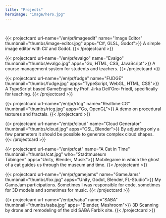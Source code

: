 ```yaml
---
title: "Projects"
heroimage: "image/hero.jpg"
---
```

<br>

{{< projectcard url-name="/en/pr/imageedit" name="Image Editor" thumbnail="thumbs/image-editor.jpg" apps="C#, GLSL, Godot">}}
A simple image editor with C# and Godot.
{{< /projectcard >}}

{{< projectcard url-name="/en/pr/evalgo" name="Evalgo" thumbnail="thumbs/evalgo.jpg" apps="Go, HTML, CSS, JavaScript">}}
A course management system for students and teachers.
{{< /projectcard >}}

{{< projectcard url-name="/en/pr/fudge" name="FUDGE" thumbnail="thumbs/fudge.jpg" apps="TypeScript, WebGL, HTML, CSS">}}
A TypeScript based GameEngine by Prof. Jirka Dell'Oro-Friedl, specifically for teaching.
{{< /projectcard >}}

{{< projectcard url-name="/en/pr/rtcg" name="Realtime CG" thumbnail="thumbs/rtcg.jpg" apps="Go, OpenGL">}}
A demo on procedural textures and fractals.
{{< /projectcard >}}

{{< projectcard url-name="/en/pr/cloud" name="Cloud Generator" thumbnail="thumbs/cloud.jpg" apps="OSL, Blender">}}
By adjusting only a few parameters it should be possible to generate complex cloud shapes.
{{< /projectcard >}}

{{< projectcard url-name="/en/pr/cat" name="A Cat in Time" thumbnail="thumbs/cat.jpg" who="Stadtmuseum<br>Tübingen" apps="Unity, Blender, Musik">}}
Mobilegame in which the ghost of a cat guides us through the museum and time.
{{< /projectcard >}}

{{< projectcard url-name="/en/pr/gamejams" name="GameJams" thumbnail="thumbs/fox.jpg" apps="Unity, Godot, Blender, FL-Studio">}}
My GameJam participations. Sometimes I was responsible for code, sometimes for 3D models and sometimes for music.
{{< /projectcard >}}
<!--
{{< projectcard url-name="tattoo" name="Tattoo Intros" thumbnail="thumbs/tattoo.jpg" apps="Blender">}}
Intros für einen Online Kurs zum Thema Tattoo Art.
{{< /projectcard >}}
-->
{{< projectcard url-name="/en/pr/saba" name="SABA" thumbnail="thumbs/saba.jpg" apps="Blender, Meshroom">}}
3D Scanning by drone and remodeling of the old SABA Farbik site.
{{< /projectcard >}}


<style>
  .page {
    width: 100%;
    max-width: 1400px !important;
    padding-right: 120px !important;
}

.shadow {
  box-shadow: 8px 5px 20px #1114;
}

.lg-sub-html {
  display: none !important;
}

@media screen and (max-width: 960px) {
    .page {
    width: 100%;
    max-width: 100% !important;
    padding-right: 20px !important;
    }
}

hr {
  margin-top: 35px !important;
}

</style>
 